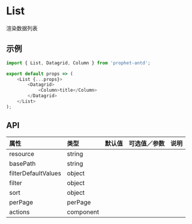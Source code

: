 # List

渲染数据列表

## 示例

```js
import { List, Datagrid, Column } from 'prophet-antd';

export default props => (
    <List {...props}>
        <Datagrid>
            <Column>title</Column>
        </Datagrid>
    </List>
);
```

## API

| 属性                | 类型      | 默认值 | 可选值／参数 | 说明 |
| :------------------ | :-------- | :----- | :----------- | :--- |
| resource            | string    |        |              |      |
| basePath            | string    |        |              |      |
| filterDefaultValues | object    |        |              |      |
| filter              | object    |        |              |      |
| sort                | object    |        |              |      |
| perPage             | perPage   |        |              |      |
| actions             | component |        |              |      |
